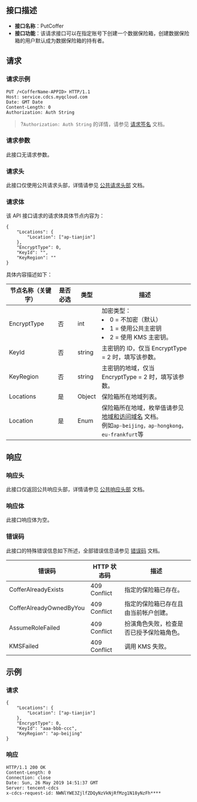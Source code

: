 ## 接口描述
- **接口名称**：PutCoffer  
- **接口功能**：该请求接⼝可以在指定账号下创建⼀个数据保险箱，创建数据保险箱的⽤户默认成为数据保险箱的持有者。


## 请求
### 请求示例
```shell
PUT /<CofferName-APPID> HTTP/1.1
Host: service.cdcs.myqcloud.com
Date: GMT Date
Content-Length: 0
Authorization: Auth String
```
>?`Authorization: Auth String` 的详情，请参⻅ [请求签名](https://cloud.tencent.com/document/product/1232/44619) ⽂档。
### 请求参数
此接⼝⽆请求参数。
### 请求头
此接⼝仅使⽤公共请求头部，详情请参⻅ [公共请求头部](https://cloud.tencent.com/document/product/1232/44617) ⽂档。
### 请求体
该 API 接⼝请求的请求体具体节点内容为：
```shell
{
	"Locations": {
		"Location": ["ap-tianjin"]
	},
	"EncryptType": 0,
	"KeyId": "",
	"KeyRegion": ""
}
```

具体内容描述如下：

|节点名称（关键字） |是否必选|类型|描述| 
|---|---|---|--|
|EncryptType| 否|int| 加密类型：<li>0 = 不加密（默认）</li><li>1 = 使⽤公共主密钥</li><li>2 = 使⽤ KMS 主密钥。</li>|
|KeyId |  否|string|主密钥的 ID，仅当 EncryptType = 2 时，填写该参数。| 
|KeyRegion|否|string|  主密钥的地域，仅当 EncryptType = 2 时，填写该参数。| 
|Locations | 是|Object| 保险箱所在地域列表。 |
|Location| 是|Enum| 保险箱所在地域，枚举值请参⻅ [地域和访问域名](https://cloud.tencent.com/document/product/1232/44641) ⽂档。<br>例如`ap-beijing，ap-hongkong，eu-frankfurt`等|


## 响应
### 响应头
此接⼝仅返回公共响应头部，详情请参⻅ [公共响应头部](https://cloud.tencent.com/document/product/1232/44618) ⽂档。
### 响应体
此接⼝响应体为空。

### 错误码
此接⼝的特殊错误信息如下所述，全部错误信息请参⻅ [错误码](https://cloud.tencent.com/document/product/1232/44620) ⽂档。

|错误码 | HTTP 状态码|描述|
|---|---|---|
|CofferAlreadyExists|409 Conflict| 指定的保险箱已存在。| 
|CofferAlreadyOwnedByYou| 409 Conflict|指定的保险箱已存在且由当前帐户创建。 |
|AssumeRoleFailed| 409 Conflict|扮演⻆⾊失败，检查是否已授予保险箱⻆⾊。| 
|KMSFailed| 409 Conflict|调⽤ KMS 失败。 |

## 示例
### 请求
```shell
{
	"Locations": {
		"Location": ["ap-tianjin"]
	},
	"EncryptType": 0,
	"KeyId": "aaa-bbb-ccc",
	"KeyRegion": "ap-beijing"
}
```

### 响应
```shell
HTTP/1.1 200 OK
Content-Length: 0
Connection: close
Date: Sun, 26 May 2019 14:51:37 GMT
Server: tencent-cdcs
x-cdcs-request-id: NWNlYWE3ZjlfZDQyNzVkNjRfMzg1N18yNzFh****
```






